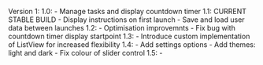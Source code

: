 Version 1:
	1.0:
		- Manage tasks and display countdown timer
	1.1: CURRENT STABLE BUILD
		- Display instructions on first launch
		- Save and load user data between launches
	1.2:
		- Optimisation improvemnts
		- Fix bug with countdown timer display startpoint
	1.3:
		- Introduce custom implementation of ListView for increased flexibility
	1.4:
		- Add settings options
		- Add themes: light and dark
		- Fix colour of slider control
	1.5: 
		- 